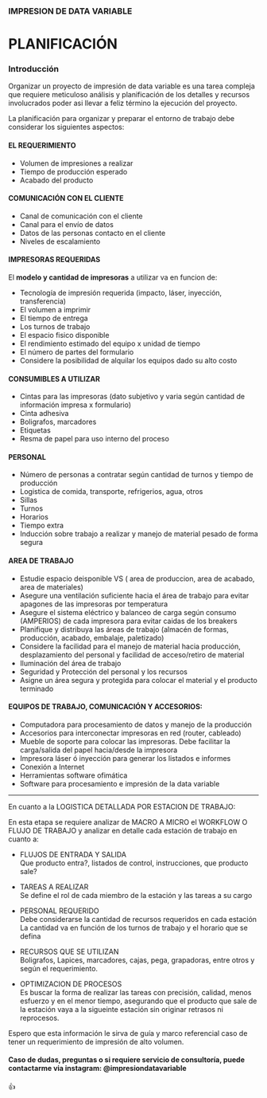 ### IMPRESION DE DATA VARIABLE

# PLANIFICACIÓN

### Introducción

Organizar un proyecto de impresión de data variable es una tarea compleja que requiere meticuloso análisis y planificación de los detalles y recursos involucrados poder asi llevar a feliz término la ejecución del proyecto.

La planificación para organizar y preparar el entorno de trabajo debe considerar los siguientes aspectos:

#### EL REQUERIMIENTO
- Volumen de impresiones a realizar
- Tiempo de producción esperado
- Acabado del producto

#### COMUNICACIÓN CON EL CLIENTE
- Canal de comunicación con el cliente
- Canal para el envío de datos
- Datos de las personas contacto en el cliente
- Niveles de escalamiento

#### IMPRESORAS REQUERIDAS
  
  El **modelo y cantidad de impresoras** a utilizar va en funcion de:

  - Tecnología de impresión requerida (impacto, láser, inyección, transferencia)
  - El volumen a imprimir
  - El tiempo de entrega
  - Los turnos de trabajo
  - El espacio fisico disponible
  - El rendimiento estimado del equipo x unidad de tiempo
  - El número de partes del formulario
  - Considere la posibilidad de alquilar los equipos dado su alto costo

#### CONSUMIBLES A UTILIZAR

- Cintas para las impresoras (dato subjetivo y varia según cantidad de información impresa x formulario)
- Cinta adhesiva
- Boligrafos, marcadores
- Etiquetas
- Resma de papel para uso interno del proceso

#### PERSONAL
- Número de personas a contratar según cantidad de turnos y tiempo de producción
- Logistica de comida, transporte, refrigerios, agua, otros
- Sillas
- Turnos
- Horarios
- Tiempo extra
- Inducción sobre trabajo a realizar y manejo de material pesado de forma segura

#### AREA DE TRABAJO
- Estudie espacio deisponible VS ( area de produccion, area de acabado, area de materiales)
- Asegure una ventilación suficiente hacia el área de trabajo para evitar apagones de las impresoras por temperatura
- Asegure el sistema eléctrico y balanceo de carga según consumo (AMPERIOS) de cada impresora para evitar caidas de los breakers
- Planifique y distribuya las áreas de trabajo (almacén de formas, producción, acabado, embalaje, paletizado)
- Considere la facilidad para el manejo de material hacia producción, desplazamiento del personal y facilidad de acceso/retiro de material
- Iluminación del área de trabajo
- Seguridad y Protección del personal y los recursos
- Asigne un área segura y protegida para colocar el material y el producto terminado

#### EQUIPOS DE TRABAJO, COMUNICACIÓN Y ACCESORIOS:
- Computadora para procesamiento de datos y manejo de la producción
- Accesorios para interconectar impresoras en red (router, cableado)
- Mueble de soporte para colocar las impresoras. Debe facilitar la carga/salida del papel hacia/desde la impresora 
- Impresora láser ó inyección para generar los listados e informes
- Conexión a Internet
- Herramientas software ofimática
- Software para procesamiento e impresión de la data variable

<hr >

En cuanto a la LOGISTICA DETALLADA POR ESTACION DE TRABAJO:

En esta etapa se requiere analizar de MACRO A MICRO el WORKFLOW O FLUJO DE TRABAJO y analizar en detalle cada estación de trabajo en cuanto a:

- FLUJOS DE ENTRADA Y SALIDA  
  Que producto entra?, listados de control, instrucciones, que producto sale?

- TAREAS A REALIZAR  
  Se define el rol de cada miembro de la estación y las tareas a su cargo

- PERSONAL REQUERIDO  
  Debe considerarse la cantidad de recursos requeridos en cada estación La cantidad va en función de los turnos de trabajo y el horario que se defina

- RECURSOS QUE SE UTILIZAN  
  Boligrafos, Lapices, marcadores, cajas, pega, grapadoras, entre otros y según el requerimiento.

- OPTIMIZACION DE PROCESOS  
  Es buscar la forma de realizar las tareas con precisión, calidad, menos esfuerzo y en el menor tiempo, asegurando que el producto que sale de la estación vaya a la   sigueinte estación sin originar retrasos ni reprocesos.

Espero que esta información le sirva de guía y marco referencial caso de tener un requerimiento de impresión de alto volumen.

#### Caso de dudas, preguntas o si requiere servicio de consultoría, puede contactarme via instagram: @impresiondatavariable

👍
